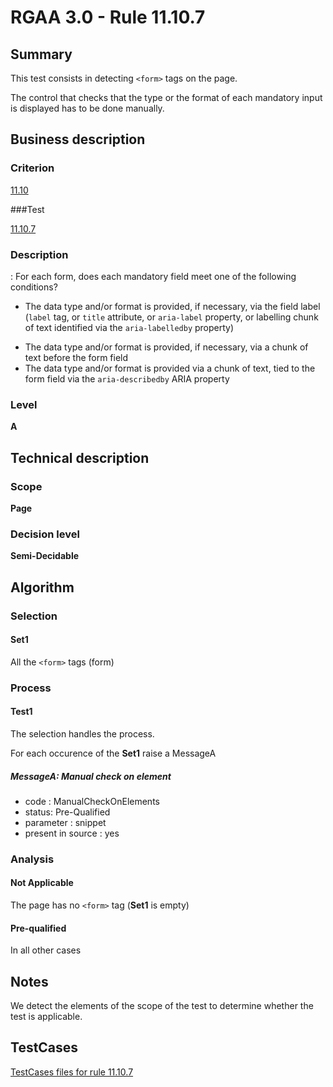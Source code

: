 # RGAA 3.0 -  Rule 11.10.7

## Summary

This test consists in detecting `<form>` tags on the page.

The control that checks that the type or the format of each mandatory input is displayed has to be done manually.

## Business description

### Criterion

[11.10](http://asqatasun.github.io/RGAA--3.0--EN/RGAA3.0_Criteria_English_version_v1.html#crit-11-10)

###Test

[11.10.7](http://asqatasun.github.io/RGAA--3.0--EN/RGAA3.0_Criteria_English_version_v1.html#test-11-10-7)

### Description
: For each form, does each mandatory field meet
    one of the following conditions?
    <ul><li>The data
   type and/or format is provided, if necessary, via
   the field label (<code>label</code> tag, or <code>title</code> attribute, or
   <code>aria-label</code> property, or labelling chunk of text
   identified via the <code>aria-labelledby</code> property)</li>
  <li>The data
   type and/or format is provided, if necessary, via a
   chunk of text before the form field&nbsp;</li>
  <li>The data
   type and/or format is provided via a chunk of text,
   tied to the form field via the <code>aria-describedby</code> ARIA
   property</li>
    </ul> 


### Level

**A**

## Technical description

### Scope

**Page**

### Decision level

**Semi-Decidable**

## Algorithm

### Selection

#### Set1

All the `<form>` tags (form)

### Process

#### Test1

The selection handles the process.

For each occurence of the **Set1** raise a MessageA

##### MessageA: Manual check on element

-   code : ManualCheckOnElements
-   status: Pre-Qualified
-   parameter : snippet
-   present in source : yes

### Analysis

#### Not Applicable

The page has no `<form>` tag (**Set1** is empty)

#### Pre-qualified

In all other cases

## Notes

We detect the elements of the scope of the test to determine whether the
test is applicable.



##  TestCases 

[TestCases files for rule 11.10.7](https://github.com/Asqatasun/Asqatasun/tree/master/rules/rules-rgaa3.0/src/test/resources/testcases/rgaa30/Rgaa30Rule111007/) 


